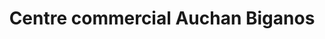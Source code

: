 ---
title: "Centre commercial Auchan Biganos"
url: /biganos/centre-commercial-auchan-biganos/
shop: centre commercial
---